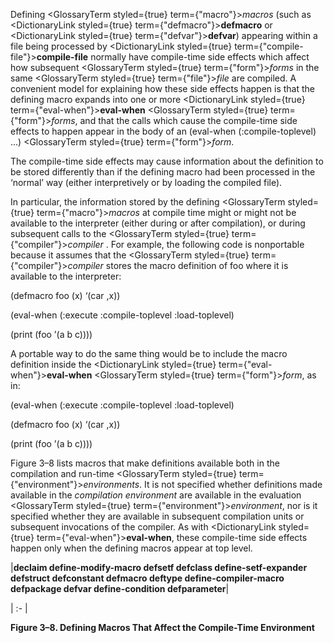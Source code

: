  



Defining <GlossaryTerm styled={true} term={"macro"}><i>macros</i></GlossaryTerm> (such as <DictionaryLink styled={true} term={"defmacro"}><b>defmacro</b></DictionaryLink> or <DictionaryLink styled={true} term={"defvar"}><b>defvar</b></DictionaryLink>) appearing within a file being processed by <DictionaryLink styled={true} term={"compile-file"}><b>compile-file</b></DictionaryLink> normally have compile-time side effects which affect how subsequent <GlossaryTerm styled={true} term={"form"}><i>forms</i></GlossaryTerm> in the same <GlossaryTerm styled={true} term={"file"}><i>file</i></GlossaryTerm> are compiled. A convenient model for explaining how these side effects happen is that the defining macro expands into one or more <DictionaryLink styled={true} term={"eval-when"}><b>eval-when</b></DictionaryLink> <GlossaryTerm styled={true} term={"form"}><i>forms</i></GlossaryTerm>, and that the calls which cause the compile-time side effects to happen appear in the body of an (eval-when (:compile-toplevel) ...) <GlossaryTerm styled={true} term={"form"}><i>form</i></GlossaryTerm>. 



The compile-time side effects may cause information about the definition to be stored differently than if the defining macro had been processed in the ‘normal’ way (either interpretively or by loading the compiled file). 



In particular, the information stored by the defining <GlossaryTerm styled={true} term={"macro"}><i>macros</i></GlossaryTerm> at compile time might or might not be available to the interpreter (either during or after compilation), or during subsequent calls to the <GlossaryTerm styled={true} term={"compiler"}><i>compiler</i></GlossaryTerm> . For example, the following code is nonportable because it assumes that the <GlossaryTerm styled={true} term={"compiler"}><i>compiler</i></GlossaryTerm> stores the macro definition of foo where it is available to the interpreter: 



(defmacro foo (x) ‘(car ,x)) 



(eval-when (:execute :compile-toplevel :load-toplevel) 



(print (foo ’(a b c)))) 



A portable way to do the same thing would be to include the macro definition inside the <DictionaryLink styled={true} term={"eval-when"}><b>eval-when</b></DictionaryLink> <GlossaryTerm styled={true} term={"form"}><i>form</i></GlossaryTerm>, as in: 



(eval-when (:execute :compile-toplevel :load-toplevel) 



(defmacro foo (x) ‘(car ,x)) 



(print (foo ’(a b c)))) 



Figure 3–8 lists macros that make definitions available both in the compilation and run-time <GlossaryTerm styled={true} term={"environment"}><i>environments</i></GlossaryTerm>. It is not specified whether definitions made available in the *compilation environment* are available in the evaluation <GlossaryTerm styled={true} term={"environment"}><i>environment</i></GlossaryTerm>, nor is it specified whether they are available in subsequent compilation units or subsequent invocations of the compiler. As with <DictionaryLink styled={true} term={"eval-when"}><b>eval-when</b></DictionaryLink>, these compile-time side effects happen only when the defining macros appear at top level. 



|**declaim define-modify-macro defsetf defclass define-setf-expander defstruct defconstant defmacro deftype define-compiler-macro defpackage defvar define-condition defparameter**|

| :- |





**Figure 3–8. Defining Macros That Affect the Compile-Time Environment**  







